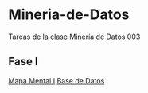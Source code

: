 # Mineria-de-Datos
Tareas de la clase Minería de Datos 003

## Fase I

[Mapa Mental I](https://github.com/dayanareyesj/Mineria-de-Datos/blob/main/MapaMental_1_1812288.pdf)
[Base de Datos](https://github.com/LeslieSosa/Mineria-de-Datos-003/blob/main/Ej1_BasesDatos_Equipo_2.pdf)
